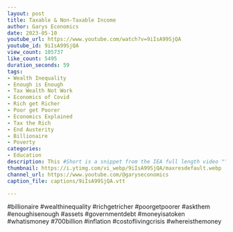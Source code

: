 ```yaml
---
layout: post
title: Taxable & Non-Taxable Income
author: Garys Economics
date: 2023-05-10
youtube_url: https://www.youtube.com/watch?v=9iIsA99SjQA
youtube_id: 9iIsA99SjQA
view_count: 105737
like_count: 5495
duration_seconds: 59
tags:
- Wealth Inequality
- Enough is Enough
- Tax Wealth Not Work
- Economics of Covid
- Rich get Richer
- Poor get Poorer
- Economics Explained
- Tax the Rich
- End Austerity
- Billionaire
- Poverty
categories:
- Education
description: This #Short is a snippet from the IEA full length video ""Are our millionaires taxed enough?" https://youtu.be/jJtZSdLKuCs
thumbnail: https://i.ytimg.com/vi_webp/9iIsA99SjQA/maxresdefault.webp
channel_url: https://www.youtube.com/@garyseconomics
caption_file: captions/9iIsA99SjQA.vtt

---
```


#billionaire #wealthinequality #richgetricher #poorgetpoorer #askthem   #enoughisenough #assets #governmentdebt #moneyisatoken #whatismoney #700billion #inflation #costoflivingcrisis #whereisthemoney
